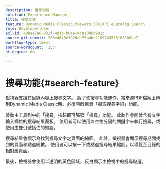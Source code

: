 ```yaml
---
description: 搜尋功能
solution: Experience Manager
title: 搜尋功能
feature: Dynamic Media Classic,Viewers,SDK/API,eCatalog Search
role: Developer,User
exl-id: d9bee7a6-332f-481b-b0aa-9caa0b6d982c
source-git-commit: 206e4643e3926cb85b4be2189743578f88180be7
workflow-type: tm+mt
source-wordcount: '155'
ht-degree: 0%

---
```


# 搜尋功能{#search-feature}

檢視器支援在目錄內容上搜尋文字。 為了使搜尋功能運作，當來源PDF檔案上傳到Dynamic Media Classic時，必須開啟目錄「擷取搜尋字詞」功能。

啟動主工具列中的「搜尋」按鈕即可觸發「搜尋」功能。 此動作會開啟含有文字輸入欄位的搜尋結果面板。 使用者可以使用以空格分隔的關鍵字來執行搜尋，或使用由雙引號括住的短語。

搜尋結果會顯示為找到搜尋文字之頁面的縮圖。 此外，檢視器會顯示搜尋期間找到的頁面和點選總數。 使用者可以按一下或點選搜尋結果縮圖，以導覽至目錄的相對應頁面。

最後，檢視器會使用半透明的黃色區域，反白顯示主檢視中的搜尋點選。
